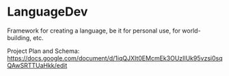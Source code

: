 # LanguageDev
Framework for creating a language, be it for personal use, for world-building, etc.

Project Plan and Schema:
https://docs.google.com/document/d/1iqQJXIt0EMcmEk3OUzIlUk95vzsi0sqQAwSRTTUaHkk/edit
